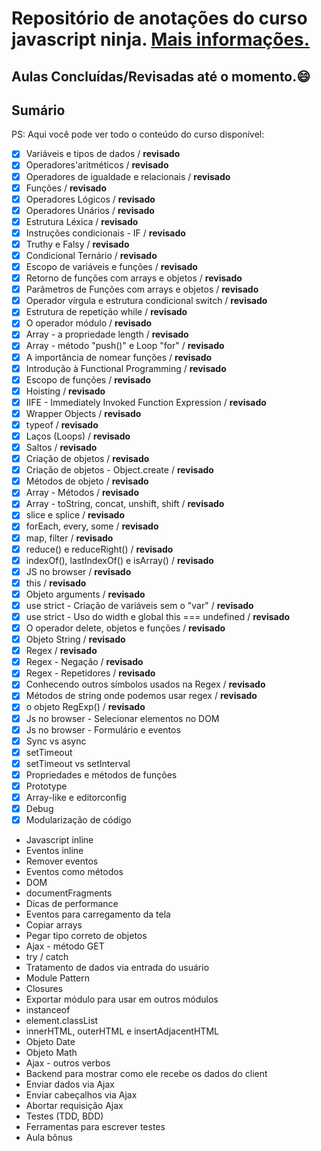 # Repositório de anotações do curso javascript ninja. [Mais informações.](https://blog.da2k.com.br/curso-javascript-ninja/)

## Aulas Concluídas/Revisadas até o momento.:smile:

## Sumário

PS: Aqui você pode ver todo o conteúdo do curso disponível:

- [x] Variáveis e tipos de dados / **revisado**
- [x] Operadores'aritméticos / **revisado**
- [x] Operadores de igualdade e relacionais / **revisado**
- [x] Funções / **revisado**
- [x] Operadores Lógicos / **revisado**
- [x] Operadores Unários / **revisado**
- [x] Estrutura Léxica / **revisado**
- [x] Instruções condicionais - IF / **revisado**
- [x] Truthy e Falsy / **revisado**
- [x] Condicional Ternário / **revisado**
- [x] Escopo de variáveis e funções / **revisado**
- [x] Retorno de funções com arrays e objetos / **revisado**
- [x] Parâmetros de Funções com arrays e objetos / **revisado**
- [x] Operador vírgula e estrutura condicional switch / **revisado**
- [x] Estrutura de repetição while / **revisado**
- [x] O operador módulo / **revisado**
- [x] Array - a propriedade length / **revisado**
- [x] Array - método "push()" e Loop "for" / **revisado**
- [x] A importância de nomear funções / **revisado**
- [x] Introdução à Functional Programming / **revisado**
- [x] Escopo de funções / **revisado**
- [x] Hoisting / **revisado**
- [x] IIFE - Immediately Invoked Function Expression / **revisado**
- [x] Wrapper Objects / **revisado**
- [x] typeof / **revisado**
- [x] Laços (Loops) / **revisado**
- [x] Saltos / **revisado**
- [x] Criação de objetos / **revisado**
- [x] Criação de objetos - Object.create / **revisado**
- [x] Métodos de objeto / **revisado**
- [x] Array - Métodos / **revisado**
- [x] Array - toString, concat, unshift, shift / **revisado**
- [x] slice e splice / **revisado**
- [x] forEach, every, some / **revisado**
- [x] map, filter / **revisado**
- [x] reduce() e reduceRight() / **revisado**
- [x] indexOf(), lastIndexOf() e isArray() / **revisado**
- [x] JS no browser / **revisado**
- [x] this / **revisado**
- [x] Objeto arguments / **revisado**
- [x] use strict - Criação de variáveis sem o "var" / **revisado**
- [x] use strict - Uso do width e global this === undefined / **revisado**
- [x] O operador delete, objetos e funções / **revisado**
- [x] Objeto String / **revisado**
- [x] Regex / **revisado**
- [x] Regex - Negação / **revisado**
- [x] Regex - Repetidores / **revisado**
- [x] Conhecendo outros símbolos usados na Regex / **revisado**
- [x] Métodos de string onde podemos usar regex / **revisado**
- [x] o objeto RegExp() / **revisado**
- [x] Js no browser - Selecionar elementos no DOM
- [x] Js no browser - Formulário e eventos
- [x] Sync vs async
- [x] setTimeout
- [x] setTimeout vs setInterval
- [x] Propriedades e métodos de funções
- [x] Prototype
- [x] Array-like e editorconfig
- [x] Debug
- [x] Modularização de código
- Javascript inline
- Eventos inline
- Remover eventos
- Eventos como métodos
- DOM
- documentFragments
- Dicas de performance
- Eventos para carregamento da tela
- Copiar arrays
- Pegar tipo correto de objetos
- Ajax - método GET
- try / catch
- Tratamento de dados via entrada do usuário
- Module Pattern
- Closures
- Exportar módulo para usar em outros módulos
- instanceof
- element.classList
- innerHTML, outerHTML e insertAdjacentHTML
- Objeto Date
- Objeto Math
- Ajax - outros verbos
- Backend para mostrar como ele recebe os dados do client
- Enviar dados via Ajax
- Enviar cabeçalhos via Ajax
- Abortar requisição Ajax
- Testes (TDD, BDD)
- Ferramentas para escrever testes
- Aula bônus
